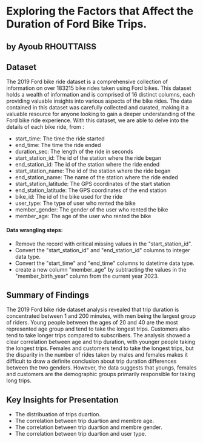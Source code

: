 # Exploring the Factors that Affect the Duration of Ford Bike Trips.
## by Ayoub RHOUTTAISS


## Dataset

The 2019 Ford bike ride dataset is a comprehensive collection of information on over 183215 bike rides taken using Ford bikes. This dataset holds a wealth of information and is comprised of 16 distinct columns, each providing valuable insights into various aspects of the bike rides. The data contained in this dataset was carefully collected and curated, making it a valuable resource for anyone looking to gain a deeper understanding of the Ford bike ride experience. With this dataset, we are able to delve into the details of each bike ride, from :
* start_time: The time the ride started
* end_time: The time the ride ended
* duration_sec: The length of the ride in seconds
* start_station_id: The id of the station where the ride began
* end_station_id: The id of the station where the ride ended
* start_station_name: The id of the station where the ride began
* end_station_name: The name of the station where the ride ended
* start_station_latitude: The GPS coordinates of the start station
* end_station_latitude: The GPS coordinates of the end station
* bike_id: The id of the bike used for the ride
* user_type: The type of user who rented the bike 
* member_gender: The gender of the user who rented the bike
* member_age: The age of the user who rented the bike

#### Data wrangling steps:
* Remove the record with critical missing values in the "start_station_id".
* Convert the "start_station_id" and "end_station_id" columns to integer data type.
* Convert the "start_time" and "end_time" columns to datetime data type.
* create a new column "member_age"  by subtracting the values in the "member_birth_year"   column from the current year 2023.

## Summary of Findings

The 2019 Ford bike ride dataset analysis revealed that trip duration is concentrated between 1 and 200 minutes, with men being the largest group of riders. Young people between the ages of 20 and 40 are the most represented age group and tend to take the longest trips. Customers also tend to take longer trips compared to subscribers. The analysis showed a clear correlation between age and trip duration, with younger people taking the longest trips. Females and customers tend to take the longest trips, but the disparity in the number of rides taken by males and females makes it difficult to draw a definite conclusion about trip duration differences between the two genders. However, the data suggests that youngs, females and customers are the demographic groups primarily responsible for taking long trips.

## Key Insights for Presentation

- The distribuation of trips duartion.
- The correlation between trip duartion and membre age.
- The correlation between trip duartion and membre gender. 
- The correlation between trip duartion and user type.